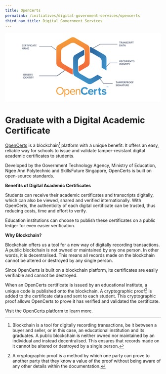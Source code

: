 ```yaml
---
title: OpenCerts
permalink: /initiatives/digital-government-services/opencerts
third_nav_title: Digital Government Services
---
```

![Open Certs](/images/initiatives/OpenCerts.png)

# Graduate with a Digital Academic Certificate 

[OpenCerts](https://opencerts.io/ ) is a blockchain[^1] platform with a unique benefit: It offers an easy, reliable way for schools to issue and validate tamper-resistant digital academic certificates to students.

Developed by the Government Technology Agency, Ministry of Education, Ngee Ann Polytechnic and SkillsFuture Singapore, OpenCerts is built on open-source standards.

**Benefits of Digital Academic Certificates**

Students can receive their academic certificates and transcripts digitally, which can also be viewed, shared and verified internationally. With OpenCerts, the authenticity of each digital certificate can be trusted, thus reducing costs, time and effort to verify.

Education institutions can choose to publish these certificates on a public ledger for even easier verification.

**Why Blockchain?**

Blockchain offers us a tool for a new way of digitally recording transactions. A public blockchain is not owned or maintained by any one person. In other words, it is decentralised. This means all records made on the blockchain cannot be altered or destroyed by any single person. 

Since OpenCerts is built on a blockchain platform, its certificates are easily verifiable and cannot be destroyed.

When an OpenCerts certificate is issued by an educational institute, a unique code is published onto the blockchain. A cryptographic proof[^2] is added to the certificate data and sent to each student. This cryptographic proof allows OpenCerts to prove it has verified and validated the certificate.

Visit the [OpenCerts platform](https://opencerts.io) to learn more. 

[^1]: Blockchain is a tool for digitally recording transactions, be it between a buyer and seller, or in this case, an educational institution and its graduates. A public blockchain is neither owned nor maintained by an individual and instead decentralised. This ensures that records made on it cannot be altered or destroyed by a single person.

[^2]: A cryptographic proof is a method by which one party can prove to another party that they know a value of the proof without being aware of any other details within the documentation.